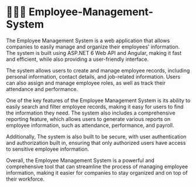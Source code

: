 # 👨‍💻🌐 Employee-Management-System

The Employee Management System is a web application that allows companies to easily manage and organize their employees' information. The system is built using ASP.NET 6 Web API and Angular, making it fast and efficient, while also providing a user-friendly interface.

The system allows users to create and manage employee records, including personal information, contact details, and job-related information. Users can also assign and manage employee roles, as well as track their attendance and performance.

One of the key features of the Employee Management System is its ability to easily search and filter employee records, making it easy for users to find the information they need. The system also includes a comprehensive reporting feature, which allows users to generate various reports on employee information, such as attendance, performance, and payroll.

Additionally, The system is also built to be secure, with user authentication and authorization built in, ensuring that only authorized users have access to sensitive employee information.

Overall, the Employee Management System is a powerful and comprehensive tool that can streamline the process of managing employee information, making it easier for companies to stay organized and on top of their workforce.
 
